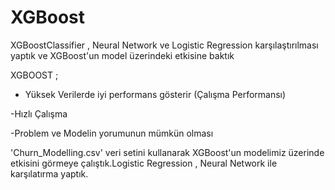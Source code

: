 # XGBoost
XGBoostClassifier , Neural Network ve Logistic Regression karşılaştırılması yaptık ve XGBoost'un model üzerindeki etkisine baktık

XGBOOST ;

- Yüksek Verilerde iyi performans gösterir (Çalışma Performansı)

-Hızlı Çalışma 

-Problem ve Modelin yorumunun mümkün olması

'Churn_Modelling.csv' veri setini kullanarak XGBoost'un modelimiz üzerinde etkisini görmeye çalıştık.Logistic Regression , Neural Network ile karşılatırma yaptık.


